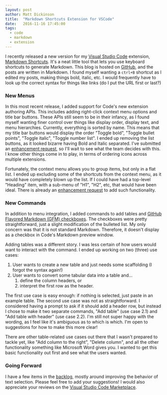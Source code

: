 ```yaml
---
layout: post
author: Matt Dickinson
title:  "Markdown Shortcuts Extension for VSCode"
date:   2016-11-16 17:45:00
tags:
  - code
  - markdown
  - extension
---
```


I recently released a new version for my [Visual Studio Code](https://code.visualstudio.com) extension, 
[Markdown Shortcuts](https://marketplace.visualstudio.com/items?itemName=mdickin.markdown-shortcuts). 
It's a neat little tool that lets you use keyboard shortcuts to generate Markdown. This blog is hosted
on [GitHub](https://www.github.com), and the posts are written in Markdown. I found myself wanting a `ctrl+B` shortcut 
as I edited my posts, making things bold, italic, etc. I would frequently have to look up the correct syntax for things
like links (do I put the URL first or last?)

### New Menus

In this most recent release, I added support for Code's new extension authoring APIs. This includes adding right-click 
context menu options and title bar buttons. These APIs still seem to be in their infancy, as I found myself wanting finer control
over things like display order, display text, and menu hierarchies. Currently, everything is sorted by name. This means that
my title bar buttons would display the order "Toggle bold", "Toggle bullet points", "Toggle italic", "Toggle number list". I ended up
removing the list buttons, as it looked bizarre having Bold and Italic separated. I've submitted an 
[enhancement request](https://github.com/Microsoft/vscode/issues/15596), so I'll wait to see what the team decides with this.
I know other things come in to play, in terms of ordering icons across multiple extensions. 

Fortunately, the context menu allows you to group items, but only in a flat list. I ended up excluding some of the shortcuts
from the context menu, as it would have completely blown up the list. If I could have had a top-level "Heading" item, with a sub-menu
of "H1", "H2", etc, that would have been ideal. There is already an [enhancement request](https://github.com/Microsoft/vscode/issues/9827) 
to add such functionality.

### New Commands

In addition to menu integration, I added commands to add tables and
[GitHub Flavored Markdown (GFM) checkboxes](https://github.com/blog/1375-task-lists-in-gfm-issues-pulls-comments). The checkboxes
were pretty straightforward, just a slight modification of the bulleted list. My only concern was that it is not standard Markdown.
Therefore, it doesn't display as a checkbox in Code's Markdown preview window.

Adding tables was a different story. I was less certain of how users would want to interact with the command. I ended up working on
two (three) use cases:

1. User wants to create a new table and just needs some scaffolding (I forgot the syntax again!)
2. User wants to convert some tabular data into a table and...
    1. define the column headers, or
    2. interpret the first row as the header. 

The first use case is easy enough: if nothing is selected, just paste in an example table.
The second use case was not as straightforward. I considered having a prompt to ask if it should add a header row,
but instead I chose to make it two separate commands, "Add table" (use case 2.1) and "Add table with header" (use case 2.2).
I'm still not super happy with the wording, as I feel like it's ambiguous as to which is which. I'm open to suggestions for
how to make this more clear! 

There are other table-related use cases out there that I wasn't prepared to tackle yet, like "Add column to the right",
"Delete column", and all the other functionality something like Microsoft Word gives you. I wanted to get this basic functionality
out first and see what the users wanted.

### Going Forward

I have a few items in the [backlog](https://github.com/mdickin/vscode-markdown-shortcuts/issues), mostly around
improving the behavior of text selection. Please feel free to add your suggestions! I would also appreciate
your reviews on the [Visual Studio Code Marketplace](https://marketplace.visualstudio.com/items?itemName=mdickin.markdown-shortcuts).